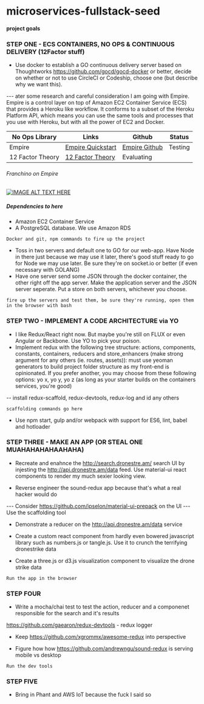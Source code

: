 # microservices-fullstack-seed

#### project goals

### STEP ONE - ECS CONTAINERS, NO OPS & CONTINUOUS DELIVERY (12Factor stuff)
- Use docker to establish a GO continuous delivery server based on Thoughtworks https://github.com/gocd/gocd-docker or better, decide on whether or not to use CircleCI or Codeship, choose one (but describe why we want this).

--- ater some research and careful consideration I am going with Empire. Empire is a control layer on top of Amazon EC2 Container Service (ECS) that provides a Heroku like workflow. It conforms to a subset of the Heroku Platform API, which means you can use the same tools and processes that you use with Heroku, but with all the power of EC2 and Docker.

No Ops Library | Links | Github | Status
--- | --- | --- | ---
Empire | [Empire Quickstart](http://empire.readthedocs.org/en/latest/) | [Empire Github](https://github.com/remind101/empire) | Testing
12 Factor Theory | [12 Factor Theory](http://12factor.net/) | Evaluating

###### Franchino on Empire

[![IMAGE ALT TEXT HERE](http://img.youtube.com/vi/pFC5Tp-QYjk/0.jpg)](http://www.youtube.com/watch?v=pFC5Tp-QYjk)

##### Dependencies to here
+ Amazon EC2 Container Service
+ A PostgreSQL database. We use Amazon RDS

``` Docker and git, npm commands to fire up the project ```

- Toss in two servers and default one to GO for our web-app. Have Node in there just because we may use it later, there's good stuff ready to go for Node we may use later. Be sure they're on socket.io or better (if even necessary with GOLANG)
- Have one server send some JSON through the docker container, the other right off the app server. Make the application server and the JSON server seperate. Put a store on both servers, whichever you choose.

``` fire up the servers and test them, be sure they're running, open them in the browser with bash ```


### STEP TWO - IMPLEMENT A CODE ARCHITECTURE via YO
- I like Redux/React right now. But maybe you're still on FLUX or even Angular or Backbone. Use YO to pick your poison.
- Implement redux with the following tree structure: actions, components, constants, containers, reducers and store_enhancers (make strong argument for any others (ie. routes, assets)): must use yeoman generators to build project folder structure as my front-end is opinionated. If you prefer another, you may choose from these following options: yo x, yo y, yo z (as long as your starter builds on the containers services, you're good)

-- install redux-scaffold, redux-devtools, redux-log and id any others

``` scaffolding commands go here ```

- Use npm start, gulp and/or webpack with support for ES6, lint, babel and hotloader

### STEP THREE - MAKE AN APP (OR STEAL ONE MUAHAHAHAHAAHAHA)
- Recreate and enahnce the http://search.dronestre.am/ search UI by injesting the http://api.dronestre.am/data feed. Use material-ui react components to render my much sexier looking view.

- Reverse engineer the sound-redux app because that's what a real hacker would do

--- Consider https://github.com/ipselon/material-ui-prepack on the UI
--- Use the scaffolding tool

- Demonstrate a reducer on the http://api.dronestre.am/data service

- Create a custom react component from hardly even bowered javascript library such as numbers.js or tangle.js. Use it to crunch the terrifying dronestrike data

- Create a three.js or d3.js visualization component to visualize the drone strike data

``` Run the app in the browser ```

### STEP FOUR
- Write a mocha/chai test to test the action, reducer and a componenet responsible for the search and it's results

https://github.com/gaearon/redux-devtools - redux logger

- Keep https://github.com/xgrommx/awesome-redux into perspective

- Figure how how https://github.com/andrewngu/sound-redux is serving mobile vs desktop

``` Run the dev tools ```

### STEP FIVE
- Bring in Phant and AWS IoT because the fuck I said so


